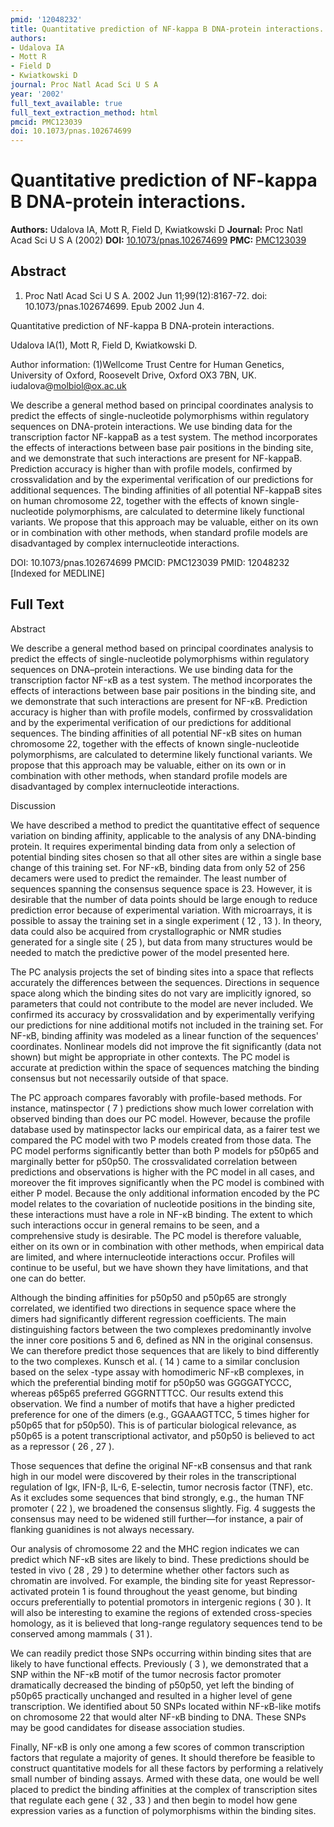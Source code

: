 ```yaml
---
pmid: '12048232'
title: Quantitative prediction of NF-kappa B DNA-protein interactions.
authors:
- Udalova IA
- Mott R
- Field D
- Kwiatkowski D
journal: Proc Natl Acad Sci U S A
year: '2002'
full_text_available: true
full_text_extraction_method: html
pmcid: PMC123039
doi: 10.1073/pnas.102674699
---
```


# Quantitative prediction of NF-kappa B DNA-protein interactions.
**Authors:** Udalova IA, Mott R, Field D, Kwiatkowski D
**Journal:** Proc Natl Acad Sci U S A (2002)
**DOI:** [10.1073/pnas.102674699](https://doi.org/10.1073/pnas.102674699)
**PMC:** [PMC123039](https://www.ncbi.nlm.nih.gov/pmc/articles/PMC123039/)

## Abstract

1. Proc Natl Acad Sci U S A. 2002 Jun 11;99(12):8167-72. doi: 
10.1073/pnas.102674699. Epub 2002 Jun 4.

Quantitative prediction of NF-kappa B DNA-protein interactions.

Udalova IA(1), Mott R, Field D, Kwiatkowski D.

Author information:
(1)Wellcome Trust Centre for Human Genetics, University of Oxford, Roosevelt 
Drive, Oxford OX3 7BN, UK. iudalova@molbiol@ox.ac.uk

We describe a general method based on principal coordinates analysis to predict 
the effects of single-nucleotide polymorphisms within regulatory sequences on 
DNA-protein interactions. We use binding data for the transcription factor 
NF-kappaB as a test system. The method incorporates the effects of interactions 
between base pair positions in the binding site, and we demonstrate that such 
interactions are present for NF-kappaB. Prediction accuracy is higher than with 
profile models, confirmed by crossvalidation and by the experimental 
verification of our predictions for additional sequences. The binding affinities 
of all potential NF-kappaB sites on human chromosome 22, together with the 
effects of known single-nucleotide polymorphisms, are calculated to determine 
likely functional variants. We propose that this approach may be valuable, 
either on its own or in combination with other methods, when standard profile 
models are disadvantaged by complex internucleotide interactions.

DOI: 10.1073/pnas.102674699
PMCID: PMC123039
PMID: 12048232 [Indexed for MEDLINE]

## Full Text

Abstract

We describe a general method based on principal coordinates analysis to predict the effects of single-nucleotide polymorphisms within regulatory sequences on DNA–protein interactions. We use binding data for the transcription factor NF-κB as a test system. The method incorporates the effects of interactions between base pair positions in the binding site, and we demonstrate that such interactions are present for NF-κB. Prediction accuracy is higher than with profile models, confirmed by crossvalidation and by the experimental verification of our predictions for additional sequences. The binding affinities of all potential NF-κB sites on human chromosome 22, together with the effects of known single-nucleotide polymorphisms, are calculated to determine likely functional variants. We propose that this approach may be valuable, either on its own or in combination with other methods, when standard profile models are disadvantaged by complex internucleotide interactions.

Discussion

We have described a method to predict the quantitative effect of sequence variation on binding affinity, applicable to the analysis of any DNA-binding protein. It requires experimental binding data from only a selection of potential binding sites chosen so that all other sites are within a single base change of this training set. For NF-κB, binding data from only 52 of 256 decamers were used to predict the remainder. The least number of sequences spanning the consensus sequence space is 23. However, it is desirable that the number of data points should be large enough to reduce prediction error because of experimental variation. With microarrays, it is possible to assay the training set in a single experiment ( 12 , 13 ). In theory, data could also be acquired from crystallographic or NMR studies generated for a single site ( 25 ), but data from many structures would be needed to match the predictive power of the model presented here.

The PC analysis projects the set of binding sites into a space that reflects accurately the differences between the sequences. Directions in sequence space along which the binding sites do not vary are implicitly ignored, so parameters that could not contribute to the model are never included. We confirmed its accuracy by crossvalidation and by experimentally verifying our predictions for nine additional motifs not included in the training set. For NF-κB, binding affinity was modeled as a linear function of the sequences' coordinates. Nonlinear models did not improve the fit significantly (data not shown) but might be appropriate in other contexts. The PC model is accurate at prediction within the space of sequences matching the binding consensus but not necessarily outside of that space.

The PC approach compares favorably with profile-based methods. For instance, matinspector ( 7 ) predictions show much lower correlation with observed binding than does our PC model. However, because the profile database used by matinspector lacks our empirical data, as a fairer test we compared the PC model with two P models created from those data. The PC model performs significantly better than both P models for p50p65 and marginally better for p50p50. The crossvalidated correlation between predictions and observations is higher with the PC model in all cases, and moreover the fit improves significantly when the PC model is combined with either P model. Because the only additional information encoded by the PC model relates to the covariation of nucleotide positions in the binding site, these interactions must have a role in NF-κB binding. The extent to which such interactions occur in general remains to be seen, and a comprehensive study is desirable. The PC model is therefore valuable, either on its own or in combination with other methods, when empirical data are limited, and where internucleotide interactions occur. Profiles will continue to be useful, but we have shown they have limitations, and that one can do better.

Although the binding affinities for p50p50 and p50p65 are strongly correlated, we identified two directions in sequence space where the dimers had significantly different regression coefficients. The main distinguishing factors between the two complexes predominantly involve the inner core positions 5 and 6, defined as NN in the original consensus. We can therefore predict those sequences that are likely to bind differently to the two complexes. Kunsch et al. ( 14 ) came to a similar conclusion based on the selex -type assay with homodimeric NF-κB complexes, in which the preferential binding motif for p50p50 was GGGGATYCCC, whereas p65p65 preferred GGGRNTTTCC. Our results extend this observation. We find a number of motifs that have a higher predicted preference for one of the dimers (e.g., GGAAAGTTCC, 5 times higher for p50p65 that for p50p50). This is of particular biological relevance, as p50p65 is a potent transcriptional activator, and p50p50 is believed to act as a repressor ( 26 , 27 ).

Those sequences that define the original NF-κB consensus and that rank high in our model were discovered by their roles in the transcriptional regulation of Igκ, IFN-β, IL-6, E-selectin, tumor necrosis factor (TNF), etc. As it excludes some sequences that bind strongly, e.g., the human TNF promoter ( 22 ), we broadened the consensus slightly. Fig. 4 suggests the consensus may need to be widened still further—for instance, a pair of flanking guanidines is not always necessary.

Our analysis of chromosome 22 and the MHC region indicates we can predict which NF-κB sites are likely to bind. These predictions should be tested in vivo ( 28 , 29 ) to determine whether other factors such as chromatin are involved. For example, the binding site for yeast Repressor-activated protein 1 is found throughout the yeast genome, but binding occurs preferentially to potential promotors in intergenic regions ( 30 ). It will also be interesting to examine the regions of extended cross-species homology, as it is believed that long-range regulatory sequences tend to be conserved among mammals ( 31 ).

We can readily predict those SNPs occurring within binding sites that are likely to have functional effects. Previously ( 3 ), we demonstrated that a SNP within the NF-κB motif of the tumor necrosis factor promoter dramatically decreased the binding of p50p50, yet left the binding of p50p65 practically unchanged and resulted in a higher level of gene transcription. We identified about 50 SNPs located within NF-κB-like motifs on chromosome 22 that would alter NF-κB binding to DNA. These SNPs may be good candidates for disease association studies.

Finally, NF-κB is only one among a few scores of common transcription factors that regulate a majority of genes. It should therefore be feasible to construct quantitative models for all these factors by performing a relatively small number of binding assays. Armed with these data, one would be well placed to predict the binding affinities at the complex of transcription sites that regulate each gene ( 32 , 33 ) and then begin to model how gene expression varies as a function of polymorphisms within the binding sites.

